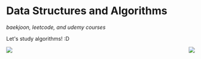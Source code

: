 # Data Structures and Algorithms

*baekjoon, leetcode, and udemy courses*

Let's study algorithms! :D


<!-- Figure out how to use styles properly on markdown language -->
<div style="display: flex; width: 100%; justify-content: space-between;">
  <img src="http://mazandi.herokuapp.com/api?handle=taewookim02&theme=warm"/>
  <img src="http://mazassumnida.wtf/api/generate_badge?boj=taewookim02"/>
</div>

